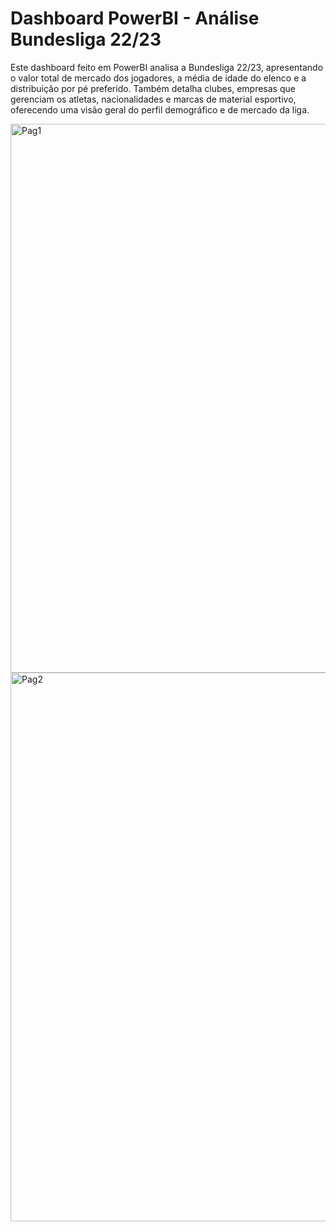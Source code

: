 # Dashboard PowerBI - Análise Bundesliga 22/23
Este dashboard feito em PowerBI analisa a Bundesliga 22/23, apresentando o valor total de mercado dos jogadores, a média de idade do elenco e a distribuição por pé preferido. Também detalha clubes, empresas que gerenciam os atletas, nacionalidades e marcas de material esportivo, oferecendo uma visão geral do perfil demográfico e de mercado da liga.

<img width="1563" height="878" alt="Pag1" src="https://github.com/user-attachments/assets/4d0f7acb-8591-4080-b1f1-4737e1308053" />


<img width="1563" height="878" alt="Pag2" src="https://github.com/user-attachments/assets/fcf270d7-cff1-44e3-8c37-66d7b169a67e" />
